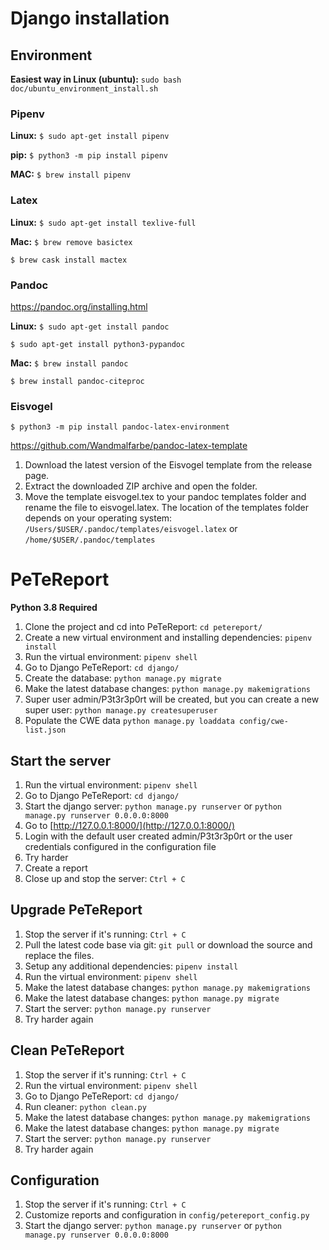 
# Django installation

## Environment

**Easiest way in Linux (ubuntu):** `sudo bash doc/ubuntu_environment_install.sh`

### Pipenv

**Linux:** `$ sudo apt-get install pipenv`

**pip:** `$ python3 -m pip install pipenv`

**MAC:** `$ brew install pipenv`

### Latex

**Linux:**
`$ sudo apt-get install texlive-full`

**Mac:**
`$ brew remove basictex`

`$ brew cask install mactex`

### Pandoc

https://pandoc.org/installing.html

**Linux:**
`$ sudo apt-get install pandoc`

`$ sudo apt-get install python3-pypandoc`

**Mac:**
`$ brew install pandoc`

`$ brew install pandoc-citeproc`

### Eisvogel

`$ python3 -m pip install pandoc-latex-environment`

https://github.com/Wandmalfarbe/pandoc-latex-template

1. Download the latest version of the Eisvogel template from the release page.
2. Extract the downloaded ZIP archive and open the folder.
3. Move the template eisvogel.tex to your pandoc templates folder and rename the file to eisvogel.latex. The location of the templates folder depends on your operating system: `/Users/$USER/.pandoc/templates/eisvogel.latex` or `/home/$USER/.pandoc/templates`


# PeTeReport 

**Python 3.8 Required**

1. Clone the project and cd into PeTeReport: `cd petereport/`
2. Create a new virtual environment and installing dependencies: `pipenv install`
3. Run the virtual environment: `pipenv shell`
4. Go to Django PeTeReport: `cd django/`
5. Create the database: `python manage.py migrate`
6. Make the latest database changes: `python manage.py makemigrations`
7. Super user admin/P3t3r3p0rt will be created, but you can create a new super user: `python manage.py createsuperuser`
8. Populate the CWE data `python manage.py loaddata config/cwe-list.json`


## Start the server

1. Run the virtual environment: `pipenv shell`
2. Go to Django PeTeReport: `cd django/`
3. Start the django server: `python manage.py runserver` or `python manage.py runserver 0.0.0.0:8000`
4. Go to [http://127.0.0.1:8000/](http://127.0.0.1:8000/)
5. Login with the default user created admin/P3t3r3p0rt or the user credentials configured in the configuration file
6. Try harder
7. Create a report
8. Close up and stop the server: `Ctrl + C`


## Upgrade PeTeReport 

1. Stop the server if it's running: `Ctrl + C`
2. Pull the latest code base via git: `git pull` or download the source and replace the files.
3. Setup any additional dependencies: `pipenv install`
4. Run the virtual environment: `pipenv shell`
5. Make the latest database changes: `python manage.py makemigrations`
6. Make the latest database changes: `python manage.py migrate`
7. Start the server: `python manage.py runserver`
8. Try harder again


## Clean PeTeReport

1. Stop the server if it's running: `Ctrl + C`
2. Run the virtual environment: `pipenv shell`
3. Go to Django PeTeReport: `cd django/`
4. Run cleaner: `python clean.py`
5. Make the latest database changes: `python manage.py makemigrations`
6. Make the latest database changes: `python manage.py migrate`
7. Start the server: `python manage.py runserver`
8. Try harder again


## Configuration

1. Stop the server if it's running: `Ctrl + C`
2. Customize reports and configuration in `config/petereport_config.py`
3. Start the django server: `python manage.py runserver` or `python manage.py runserver 0.0.0.0:8000`

